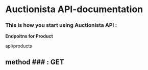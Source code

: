 # Auctionista API-documentation

### This is how you start using Auctionista API :
**Endpoitns for Product** 

api/products

## method ### : **GET**



